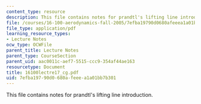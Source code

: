 ```yaml
---
content_type: resource
description: This file contains notes for prandtl's lifting line introduction.
file: /courses/16-100-aerodynamics-fall-2005/7efba19790d0680afeeea1a01bb7b301_16100lectre17_cg.pdf
file_type: application/pdf
learning_resource_types:
- Lecture Notes
ocw_type: OCWFile
parent_title: Lecture Notes
parent_type: CourseSection
parent_uid: aac0011c-aef7-5515-ccc9-354af44ae163
resourcetype: Document
title: 16100lectre17_cg.pdf
uid: 7efba197-90d0-680a-feee-a1a01bb7b301
---
```

This file contains notes for prandtl's lifting line introduction.

